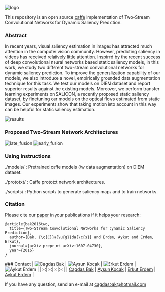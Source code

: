 ![logo](https://raw.githubusercontent.com/cagdasbak/dynamicsaliency/master/img/main.png)

This repository is an open source [caffe](http://caffe.berkeleyvision.org/) implementation of Two-Stream Convolutional Networks for Dynamic Saliency Prediction.

### Abstract

In recent years, visual saliency estimation in images has attracted much attention in the computer vision community.
However, predicting saliency in videos has received relatively little attention. Inspired by the recent success of deep
convolutional neural networks based static saliency models, in this work, we study two different two-stream convolutional
networks for dynamic saliency prediction. To improve the generalization capability of our models, we also
introduce a novel, empirically grounded data augmentation technique for this task. We test our models on DIEM
dataset and report superior results against the existing models. Moreover, we perform transfer learning experiments on
SALICON, a recently proposed static saliency dataset, by finetuning our models on the optical flows estimated from static images. Our experiments show that taking motion into account in this way can be helpful for static saliency estimation.

![results](https://raw.githubusercontent.com/cagdasbak/dynamicsaliency/master/img/saliency-networks.gif)

### Proposed Two-Stream Network Architectures

![late_fusion](https://raw.githubusercontent.com/cagdasbak/dynamicsaliency/master/img/late.png)
![early_fusion](https://raw.githubusercontent.com/cagdasbak/dynamicsaliency/master/img/early.png)

    
### Using instructions

./models/   : Pretrained caffe models (\w data augmentation) on DIEM dataset.

./prototxt/ : Caffe prototxt network architectures.

./scripts/  : Python scripts to generate saliency maps and to train networks.  

### Citation

Please cite our [paper](https://arxiv.org/pdf/1607.04730v1.pdf) in your publications if it helps your research:
````
@article{bak2016two,
  title={Two-Stream Convolutional Networks for Dynamic Saliency Prediction},
  author={Bak, {\c{C}}a{\u{g}}da{\c{s}} and Erdem, Aykut and Erdem, Erkut},
  journal={arXiv preprint arXiv:1607.04730},
  year={2016}
}

````

### Contact
| ![Cagdas Bak][CagdasBak-photo]  | ![Aysun Kocak][AysunKocak-photo]  | ![Erkut Erdem][ErkutErdem-photo]  | ![Aykut Erdem][AykutErdem-photo]  |
|:-:|:-:|:-:|:-:|
| [Cagdas Bak][CagdasBak-web]  | [Aysun Kocak][AysunKocak-web]  |  [Erkut Erdem][ErkutErdem-web] | [Aykut Erdem][AykutErdem-web]   |

[CagdasBak-web]: https://www.insight-centre.org/users/kevin-mcguinness
[AysunKocak-web]: https://imatge.upc.edu/web/people/elisa-sayrol
[ErkutErdem-web]: https://www.insight-centre.org/users/noel-oconnor
[AykutErdem-web]: https://imatge.upc.edu/web/people/xavier-giro

[CagdasBak-photo]: https://raw.githubusercontent.com/imatge-upc/saliency-2016-cvpr/master/authors/JuntingPan.jpg "Cagdas Bak"
[AysunKocak-photo]: https://raw.githubusercontent.com/imatge-upc/saliency-2016-cvpr/master/authors/KevinMcGuinness.jpg "Aysun Kocak"
[ErkutErdem-photo]: https://raw.githubusercontent.com/imatge-upc/saliency-2016-cvpr/master/authors/ElisaSayrol.jpg "Erkut Erdem"
[AykutErdem-photo]: https://raw.githubusercontent.com/imatge-upc/saliency-2016-cvpr/master/authors/NoelOConnor.jpg "Aykut Erdem"

If you have any question, send an e-mail at cagdasbak@hotmail.com
